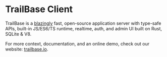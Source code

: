 # TrailBase Client

TrailBase is a [blazingly](https://trailbase.io/reference/benchmarks/) fast,
open-source application server with type-safe APIs, built-in JS/ES6/TS runtime,
realtime, auth, and admin UI built on Rust, SQLite & V8.

For more context, documentation, and an online demo, check out our website:
[trailbase.io](https://trailbase.io).
